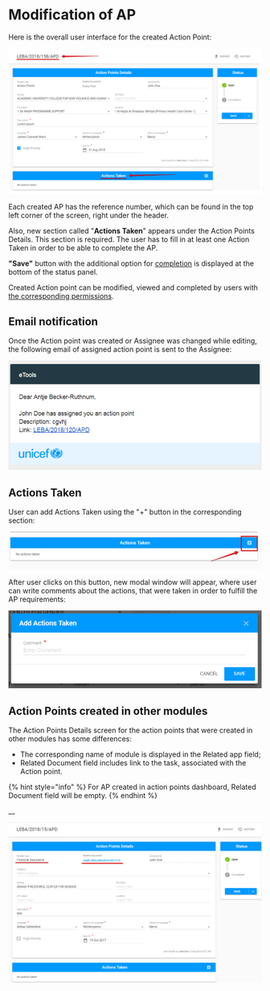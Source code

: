 # Modification of AP

Here is the overall user interface for the created Action Point:

![Created \(opened\) Action Point](../../.gitbook/assets/37.png)

Each created AP has the reference number, which can be found in the top left corner of the screen, right under the header.

Also, new section called "**Actions Taken**" appears under the Action Points Details. This section is required. The user has to fill in at least one Action Taken in order to be able to complete the AP. 

**"Save"** button with the additional option for [completion](how-to-complete-the-action-point.md) is displayed at the bottom of the status panel. 

Created Action point can be modified, viewed and completed by users with [the corresponding permissions](../untitled/user-roles-and-permissions.md).

## Email notification

Once the Action point was created or Assignee was changed while editing, the following email of assigned action point is sent to the Assignee:



![Email of assigned AP](../../.gitbook/assets/32.png)

## Actions Taken 

User can add Actions Taken using the "+"  button in the corresponding section:  

![Add Actions Taken button](../../.gitbook/assets/16%20%281%29.png)

After user clicks on this button, new modal window will appear, where user can write comments about the actions, that were taken in order to fulfill the AP requirements:

![Add Actions Taken modal window](../../.gitbook/assets/17.png)

## Action Points created in other modules

The Action Points Details screen for the action points that were created in other modules has some differences:

* The corresponding name of module is displayed in the Related app field;
* Related Document field includes link to the task, associated with the Action point.

{% hint style="info" %}
For AP created in action points dashboard, Related Document field will be empty. 
{% endhint %}

\_\_

![Action point created in other module \(FAM\)](../../.gitbook/assets/39.png)

  


